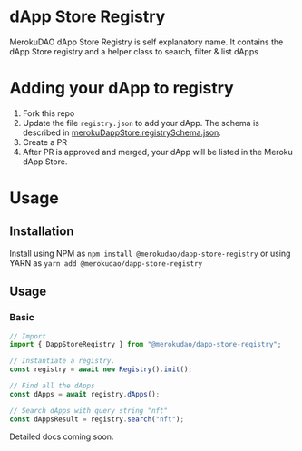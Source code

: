 # dApp Store Registry

MerokuDAO dApp Store Registry is self explanatory name. It contains
the dApp Store registry and a helper class to search, filter & list dApps

# Adding your dApp to registry

1. Fork this repo
2. Update the file `registry.json` to add your dApp. The schema is described in [merokuDappStore.registrySchema.json](src/merokuDappStore.registrySchema.json).
3. Create a PR
4. After PR is approved and merged, your dApp will be listed in the Meroku dApp Store.

# Usage

## Installation

Install using NPM as `npm install @merokudao/dapp-store-registry` or using YARN as
`yarn add @merokudao/dapp-store-registry`

## Usage

### Basic

```typescript
// Import
import { DappStoreRegistry } from "@merokudao/dapp-store-registry";

// Instantiate a registry.
const registry = await new Registry().init();

// Find all the dApps
const dApps = await registry.dApps();

// Search dApps with query string "nft"
const dAppsResult = registry.search("nft");
```

Detailed docs coming soon.
